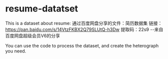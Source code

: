 # resume-datatset

This is a dataset about resume:
通过百度网盘分享的文件：简历数据集
链接：https://pan.baidu.com/s/14VtzFKBX2Q79SLUtQ-h3Dw 
提取码：22s9 
--来自百度网盘超级会员V6的分享

You can use the code to process the dataset, and create the heterograph you need.
